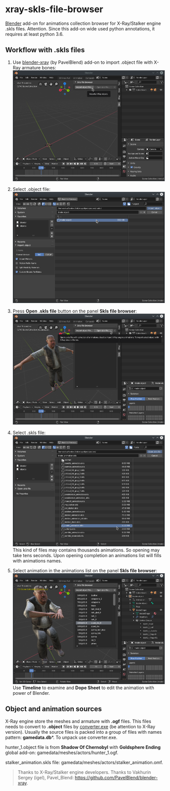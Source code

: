 # xray-skls-file-browser
[Blender](http://www.blender.org/) add-on for animations collection browser for X-Ray/Stalker engine .skls files.
Attention. Since this add-on wide used python annotations, it requires at least python 3.6.

## Workflow with .skls files

1. Use [blender-xray](https://github.com/PavelBlend/blender-xray) (by PavelBlend) add-on to import .object file with X-Ray armature bones:
![](/images/Blender_import_object.png)

1. Select .object file:
![](/images/Blender_import_object_file.png)

1. Press **Open .skls file** button on the panel **Skls file browser**:
![](/images/Blender_open_skls_file.png)

1. Select .skls file:
![](/images/Blender_open_skls_file2.png)
This kind of files may contains thousands animations. So opening may take tens seconds. Upon opening completion an animations list will fills with animations names.

1. Select animation in the animations list on the panel **Skls file browser**:
![](/images/Blender_animation.png)
Use **Timeline** to examine and **Dope Sheet** to edit the animation with power of Blender.

## Object and animation sources
X-Ray engine store the meshes and armature with **.ogf** files. This files needs to convert to **.object** files by [converter.exe](https://bitbucket.org/stalker/xray_re-tools/downloads/) (be attention to X-Ray version). Usually the source files is packed into a group of files with names pattern: **gamedata.db***. To unpack use converter.exe.

hunter_1.object file is from **Shadow Of Chernobyl** with **Goldsphere Ending** global add-on: gamedata/meshes/actors/hunter_1.ogf.

stalker_animation.skls file: gamedata/meshes/actors/stalker_animation.omf.

> Thanks to X-Ray/Stalker engine developers.
Thanks to Vakhurin Sergey (igel), Pavel_Blend: https://github.com/PavelBlend/blender-xray.
